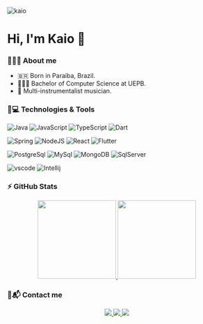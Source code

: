 <p align="left"><img src="https://komarev.com/ghpvc/?username=kaio-giovanni" alt="kaio" /></p>

# Hi, I'm Kaio 👋

<!--
**kaio-giovanni/kaio-giovanni** is a ✨ _special_ ✨ repository because its `README.md` (this file) appears on your GitHub profile.

Here are some ideas to get you started:

- 🔭 I’m currently working on ...
- 🌱 I’m currently learning ...
- 👯 I’m looking to collaborate on ...
- 🤔 I’m looking for help with ...
- 💬 Ask me about ...
- 📫 How to reach me: ...
- 😄 Pronouns: ...
- ⚡ Fun fact: ...
-->

### 🧑🏻‍💻 About me

- 🇧🇷 Born in Paraiba, Brazil.
- 👨🏻‍🎓 Bachelor of Computer Science at UEPB.
- 🎼 Multi-instrumentalist musician.


### 🚀💻 Technologies & Tools

![Java](https://img.shields.io/badge/Java-ED8B00?style=for-the-badge&logo=java&logoColor=white)
![JavaScript](https://img.shields.io/badge/JavaScript-323330?style=for-the-badge&logo=javascript&logoColor=F7DF1E)
![TypeScript](https://img.shields.io/badge/TypeScript-007ACC?style=for-the-badge&logo=typescript&logoColor=white)
![Dart](https://img.shields.io/badge/Dart-0175C2?style=for-the-badge&logo=dart&logoColor=white)

![Spring](https://img.shields.io/badge/Spring-6DB33F?style=for-the-badge&logo=spring&logoColor=white)
![NodeJS](https://img.shields.io/badge/Node.js-43853D?style=for-the-badge&logo=node-dot-js&logoColor=white)
![React](https://img.shields.io/badge/React-20232A?style=for-the-badge&logo=react&logoColor=61DAFB)
![Flutter](https://img.shields.io/badge/Flutter-02569B?style=for-the-badge&logo=flutter&logoColor=white)

![PostgreSql](https://img.shields.io/badge/PostgreSQL-316192?style=for-the-badge&logo=postgresql&logoColor=white)
![MySql](https://img.shields.io/badge/MySQL-00000F?style=for-the-badge&logo=mysql&logoColor=white)
![MongoDB](https://img.shields.io/badge/MongoDB-4EA94B?style=for-the-badge&logo=mongodb&logoColor=white)
![SqlServer](https://img.shields.io/badge/Microsoft%20SQL%20Sever-CC2927?style=for-the-badge&logo=microsoft%20sql%20server&logoColor=white)

![vscode](https://img.shields.io/badge/Visual_Studio_Code-0078D4?style=for-the-badge&logo=visual%20studio%20code&logoColor=white)
![Intellij](https://img.shields.io/badge/IntelliJIDEA-000000.svg?style=for-the-badge&logo=intellij-idea&logoColor=white)


### ⚡ GitHub Stats

<p align="center">
  <a href="https://github.com/kaio-giovanni">
    <img height="180em" src="https://github-readme-stats-eight-theta.vercel.app/api/top-langs/?username=kaio-giovanni&layout=compact&langs_count=8&theme=algolia"/>
    <img height="180em" src="https://github-readme-stats-eight-theta.vercel.app/api?username=kaio-giovanni&layout=compact&show_icons=true&theme=algolia&include_all_commits=true&count_private=true"/>
  </a>
</p>

### 💬📬 Contact me

<p align="center">
<a href="https://www.linkedin.com/in/kaio-giovanni/"> <img src="https://img.shields.io/badge/-Linkedin-29ABF3?style=for-the-badge&logo=Linkedin&logoColor=white"/> </a>
<a href="mailto:kaio.giovanni@gmail.com"> <img src="https://img.shields.io/badge/-Gmail-FF0000?style=for-the-badge&logo=Gmail&logoColor=white"/> </a>
<a href="https://discordapp.com/users/711746176243728404"> <img src="https://img.shields.io/badge/-Discord-2A4FF0?style=for-the-badge&logo=Discord&logoColor=white"/> </a>
</p>
